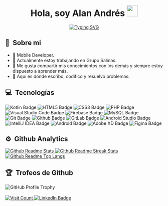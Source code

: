 <h1 align="center"><b>Hola, soy Alan Andrés&nbsp;</b><img src="https://media.giphy.com/media/hvRJCLFzcasrR4ia7z/giphy.gif" width="35"></img> </h1>

<p align="center">
    <a href="https://git.io/typing-svg"><img src="https://readme-typing-svg.herokuapp.com?font=Courier+Prime&size=35&pause=1000&color=42A5F5&center=true&vCenter=true&width=450&height=45&lines=Desarrollador+Android" alt="Typing SVG" /></a>
</p>


<div>
    <h2>💫 &nbsp;Sobre mi</h2>
</div>

<ul>
    <li>📲 Mobile Developer.</li>
    <li>🔭 Actualmente estoy trabajando en Grupo Salinas.</li>
    <li>🌱 Me gusta compartir mis conocimientos con los demás y siempre estoy dispuesto a aprender más.</li>
    <li>💪 Aquí es donde escribo, codifico y resuelvo problemas:</li>
</ul>

<h2>💻 &nbsp;Tecnologías</h2>

<div id="badges">
    <img src="https://img.shields.io/badge/kotlin-%237F52FF.svg?style=for-the-badge&logo=kotlin&logoColor=white" alt="Kotlin Badge">
    <img src="https://img.shields.io/badge/html5-%23E34F26.svg?style=for-the-badge&logo=html5&logoColor=white" alt="HTML5 Badge">
    <img src="https://img.shields.io/badge/css3-%231572B6.svg?style=for-the-badge&logo=css3&logoColor=white" alt="CSS3 Badge">
    <img src="https://img.shields.io/badge/php-%23777BB4.svg?style=for-the-badge&logo=php&logoColor=white" alt="PHP Badge">
    <img src="https://img.shields.io/badge/Visual%20Studio%20Code-0078d7.svg?style=for-the-badge&logo=visual-studio-code&logoColor=white" alt="Visual Studio Code Badge">
    <img src="https://img.shields.io/badge/firebase-a08021?style=for-the-badge&logo=firebase&logoColor=ffcd34" alt="Firebase Badge">
    <img src="https://img.shields.io/badge/mysql-4479A1.svg?style=for-the-badge&logo=mysql&logoColor=white" alt="MySQL Badge">
    <img src="https://img.shields.io/badge/git-%23F05033.svg?style=for-the-badge&logo=git&logoColor=white" alt="Git Badge">
    <img src="https://img.shields.io/badge/github-%23121011.svg?style=for-the-badge&logo=github&logoColor=white" alt="Github Badge">
    <img src="https://img.shields.io/badge/gitlab-%23181717.svg?style=for-the-badge&logo=gitlab&logoColor=white" alt="GitLab Badge">
    <img src="https://img.shields.io/badge/android%20studio-346ac1?style=for-the-badge&logo=android%20studio&logoColor=white" alt="Android Studio Badge">
    <img src="https://img.shields.io/badge/IntelliJIDEA-000000.svg?style=for-the-badge&logo=intellij-idea&logoColor=white" alt="IntelliJ IDEA Badge">
    <img src="https://img.shields.io/badge/Android-3DDC84?style=for-the-badge&logo=android&logoColor=white" alt="Android Badge">
    <img src="https://img.shields.io/badge/Adobe%20XD-470137?style=for-the-badge&logo=Adobe%20XD&logoColor=#FF61F6" alt="Adobe XD Badge">
    <img src="https://img.shields.io/badge/figma-%23F24E1E.svg?style=for-the-badge&logo=figma&logoColor=white" alt="Figma Badge">
</div>

<h2>⚙️ &nbsp;Github Analytics</h2>

<div>
    <a href="https://github.com/AlanRH14">
        <img src="https://github-readme-stats.vercel.app/api?username=AlanRH14&show_icons=true&show_icons=true&title_color=42A5F5&icon_color=808080&text_color=FFFFFF&include_all_commits=true&theme=dark&custom_title=Alan%20Andres%20GitHub%20Stats" alt="Github Readme Stats">
        <img src="https://streak-stats.demolab.com/?user=AlanRH14&fire=42A5F5&ring=42A5F5&currStreakLabel=42A5F5&theme=dark&locale=es" alt="Github Readme Streak Stats">
        <img src="https://github-readme-stats.vercel.app/api/top-langs/?username=AlanRH14&layout=compact&langs_count=8&title_color=42A5F5&theme=dark&locale=es" alt="Github Readme Top Langs">
    </a>
</div>

<h2>🏆 &nbsp;Trofeos de Github</h2>

<div>
    <img src="https://github-profile-trophy.vercel.app/?username=AlanRH14&theme=darkhub" alt="GitHub Profile Trophy">
</div>

<br>

<div>
    <a href="https://github.com/AlanRH14">
        <img src="https://visitcount.itsvg.in/api?id=AlanRH14&label=Profile%20Views&color=12&icon=8&pretty=true" alt="Visit Count">
    </a>
    <a href="https://linkedin.com/in/alan-andres-rh-073119190">
        <img src="https://img.shields.io/badge/linkedin-%230077B5.svg?style=for-the-badge&logo=linkedin&logoColor=white" alt="LinkedIn Badge">
    </a>
</div>
